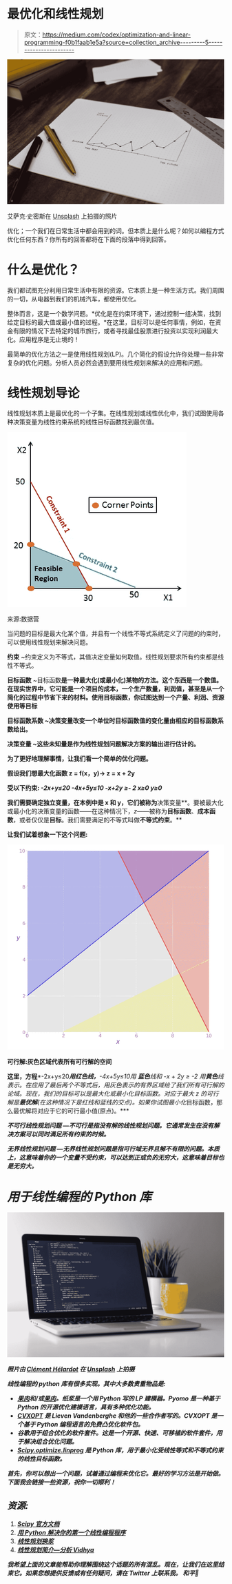 # 最优化和线性规划

> 原文：<https://medium.com/codex/optimization-and-linear-programming-f0b1faab1e5a?source=collection_archive---------5----------------------->

![](img/fc2a4026153edc872c5dbfdaaa09ee3e.png)

艾萨克·史密斯在 [Unsplash](https://unsplash.com?utm_source=medium&utm_medium=referral) 上拍摄的照片

优化；一个我们在日常生活中都会用到的词。但本质上是什么呢？如何以编程方式优化任何东西？你所有的回答都将在下面的段落中得到回答。

# 什么是优化？

我们都试图充分利用日常生活中有限的资源。它本质上是一种生活方式。我们周围的一切，从电器到我们的机械汽车，都使用优化。

整体而言，这是一个数学问题。*优化是在约束环境下，通过控制一组决策，找到给定目标的最大值或最小值的过程。*在这里，目标可以是任何事情，例如，在资金有限的情况下去特定的城市旅行，或者寻找最佳股票进行投资以实现利润最大化。应用程序是无止境的！

最简单的优化方法之一是使用线性规划(LP)。几个简化的假设允许你处理一些非常复杂的优化问题。分析人员必然会遇到要用线性规划来解决的应用和问题。

# 线性规划导论

线性规划本质上是最优化的一个子集。在线性规划或线性优化中，我们试图使用各种决策变量为线性约束系统的线性目标函数找到最优值。

![](img/c6515917174f1f4ccc47cf49c4cbde90.png)

来源:数据营

当问题的目标是最大化某个值，并且有一个线性不等式系统定义了问题的约束时，可以使用线性规划来解决问题。

**约束** ~约束定义为不等式，其值决定变量如何取值。线性规划要求所有约束都是线性不等式。

**目标函数** ~目标函数**是一种最大化(或最小化)某物的方法。这个东西是一个数值。在现实世界中，它可能是一个项目的成本，一个生产数量，利润值，甚至是从一个简化的过程中节省下来的材料。使用目标函数，你试图达到一个产量、利润、资源使用等目标**

****目标函数系数** ~决策变量改变一个单位时目标函数值的变化量由相应的目标函数系数给出。**

****决策变量** ~这些未知量是作为线性规划问题解决方案的输出进行估计的。**

**为了更好地理解事情，让我们看一个简单的优化问题。**

**假设我们想最大化函数 z = f(x，y)-> **z = x + 2y****

**受以下约束:
*-2x+y≤20
-4x+5y≤10
-x+2y ≥- 2
x≥0
y≥0***

**我们需要确定独立变量，在本例中是 x 和 y，它们被称为**决策变量**。要被最大化或最小化的决策变量的函数——在这种情况下，*z*——被称为**目标函数**、**成本函数**，或者仅仅是**目标**。我们需要满足的不等式叫做**不等式约束**。**

**让我们试着想象一下这个问题:**

**![](img/9b7d3b2da97795de7154cb7b26a88eb2.png)**

**可行解:灰色区域代表所有可行解的空间**

**这里，方程***-2x+y≤20****用**红色**线*，****-4x+5y≤10****用* **蓝色**线和 *-x + 2y ≥ -2* 用**黄色**线表示。在应用了最后两个不等式后，用灰色表示的有界区域给了我们所有可行解的论域。现在，我们的目标可以是最大化或最小化目标函数。对应于最大 *z* 的可行解是**最优解**(在这种情况下是红线和蓝线的交点)。如果你试图*最小化*目标函数，那么最优解将对应于它的可行最小值(原点)。***

*****不可行线性规划问题** —不可行是指没有解的线性规划问题。它通常发生在没有解决方案可以同时满足所有约束的时候。***

*****无界线性规划问题** —无界线性规划问题是指可行域无界且解不有限的问题。本质上，这意味着你的一个变量不受约束，可以达到正或负的无穷大，这意味着目标也是无穷大。***

# ***用于线性编程的 Python 库***

***![](img/240d6d7d3e1b1bf98bf44a4c7a4ac986.png)***

***照片由 [Clément Hélardot](https://unsplash.com/@clemhlrdt?utm_source=medium&utm_medium=referral) 在 [Unsplash](https://unsplash.com?utm_source=medium&utm_medium=referral) 上拍摄***

***线性编程的 python 库有很多实现。其中大多数贵重物品是:***

*   ***[果肉](https://pypi.org/project/PuLP/)和/或[果肉](http://www.pyomo.org/)。纸浆是一个用 Python 写的 LP 建模器。Pyomo 是一种基于 Python 的开源优化建模语言，具有多种优化功能。***
*   ***[CVXOPT](http://abel.ee.ucla.edu/cvxopt/) 是 Lieven Vandenberghe 和他的一些合作者写的。CVXOPT 是一个基于 Python 编程语言的免费凸优化软件包。***
*   ***谷歌用于组合优化的软件套件。这是一个开源、快速、可移植的软件套件，用于解决组合优化问题。***
*   ***[Scipy.optimize.linprog](https://docs.scipy.org/doc/scipy/reference/generated/scipy.optimize.linprog.html) 是 Python 库，用于最小化受线性等式和不等式约束的线性目标函数。***

***首先，你可以想出一个问题，试着通过编程来优化它。最好的学习方法是开始做。下面我会链接一些资源，祝你一切顺利！***

## ***资源:***

1.  ***[Scipy 官方文档](https://docs.scipy.org/doc/scipy/reference/generated/scipy.optimize.linprog.html)***
2.  ***[用 Python 解决你的第一个线性编程程序](https://towardsdatascience.com/solving-your-first-linear-program-in-python-9e3020a9ad32)***
3.  ***[线性规划换浆](https://www.geeksforgeeks.org/python-linear-programming-in-pulp/)***
4.  ***[线性规划简介—分析 Vidhya](https://www.analyticsvidhya.com/blog/2017/10/linear-optimization-in-python/)***

***我希望上面的文章能帮助你理解围绕这个话题的所有混乱。现在，让我们在这里结束它。如果您想提供反馈或有任何疑问，请在 Twitter 上联系我。
**和平**👋***